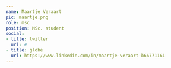 ```yaml
---
name: Maartje Veraart
pic: maartje.png
role: msc
position: MSc. student
social:
- title: twitter
  url: #
- title: globe
  url: https://www.linkedin.com/in/maartje-veraart-b66771161
---
```

